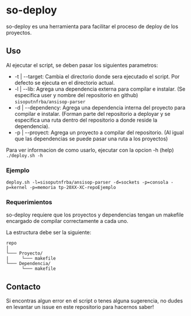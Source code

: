 # so-deploy

so-deploy es una herramienta para facilitar el proceso de deploy de los proyectos.

## Uso

Al ejecutar el script, se deben pasar los siguientes parametros:
* -t | --target: Cambia el directorio donde sera ejecutado el script. Por defecto se ejecuta en el directorio actual.
* -l | --lib: Agrega una dependencia externa para compilar e instalar. (Se especifica user y nombre del repositorio en github) `sisoputnfrba/ansisop-parser`
* -d | --dependency: Agrega una dependencia interna del proyecto para compilar e instalar. (Forman parte del repositorio a deployar y se especifica una ruta dentro del repositorio a donde reside la dependencia).
* -p | --proyect: Agrega un proyecto a compilar del repositorio. (Al igual que las dependencias se puede pasar una ruta a los proyectos)

Para ver informacion de como usarlo, ejecutar con la opcion -h (help) `./deploy.sh -h`

### Ejemplo

`deploy.sh -l=sisoputnfrba/ansisop-parser -d=sockets -p=consola -p=kernel -p=memoria tp-20XX-XC-repoEjemplo`

### Requerimientos

so-deploy requiere que los proyectos y dependencias tengan un makefile encargado de compilar correctamente a cada uno.

La estructura debe ser la siguiente:

```
repo
│  
└─── Proyecto/  
|     └─── makefile  
└─── Dependencia/  
      └─── makefile
```

## Contacto

Si encontras algun error en el script o tenes alguna sugerencia, no dudes en levantar un issue en este repositorio para hacernos saber!
